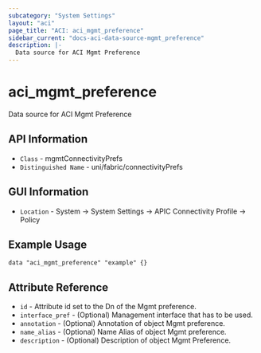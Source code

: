 ```yaml
---
subcategory: "System Settings"
layout: "aci"
page_title: "ACI: aci_mgmt_preference"
sidebar_current: "docs-aci-data-source-mgmt_preference"
description: |-
  Data source for ACI Mgmt Preference
---
```


# aci_mgmt_preference #
Data source for ACI Mgmt Preference

## API Information ##
* `Class` - mgmtConnectivityPrefs
* `Distinguished Name` - uni/fabric/connectivityPrefs

## GUI Information ##
* `Location` - System -> System Settings -> APIC Connectivity Profile -> Policy

## Example Usage ##

```hcl
data "aci_mgmt_preference" "example" {}
```

## Attribute Reference ##
* `id` - Attribute id set to the Dn of the Mgmt preference.
* `interface_pref` - (Optional) Management interface that has to be used.
* `annotation` - (Optional) Annotation of object Mgmt preference.
* `name_alias` - (Optional) Name Alias of object Mgmt preference.
* `description` - (Optional) Description of object Mgmt Preference.
